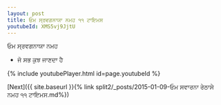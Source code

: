 ```yaml
---
layout: post
title: ਓਮ ਸ੍ਰਵਗਨਾਯਾ ਨਮਹ ੧੧ ਟਾਇਮਸ
youtubeId: XMS5vj9JjtU
---
```

 
 
 ਓਮ ਸ੍ਰਵਗਨਾਯਾ ਨਮਹ  
 
 -  ਜੋ ਸਭ ਕੁਝ ਜਾਣਦਾ ਹੈ 
 
  
 
  
 
 
 
 
 
 


{% include youtubePlayer.html id=page.youtubeId %}
 
[Next]({{ site.baseurl }}{% link  split2/_posts/2015-01-09-ਓਮ ਸਵਾਰਨਾ ਰੇਠਾਸੇ ਨਮਹ ੧੧ ਟਾਇਮਸ.md%})
 
